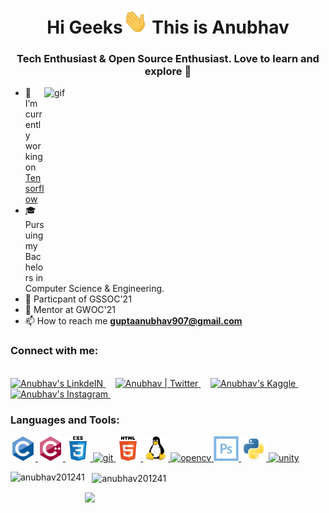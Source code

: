 <h1 align='center'> Hi Geeks<img src="https://raw.githubusercontent.com/ABSphreak/ABSphreak/master/gifs/Hi.gif"  width="40" height="40"> This is Anubhav</h1>
<h3 align="center">Tech Enthusiast & Open Source Enthusiast. Love to learn and explore 🚀</h3>

<img src="https://media.giphy.com/media/RbDKaczqWovIugyJmW/giphy.gif" width="450px" height="300px" alt=gif align="right"> 


- 🔭 I’m currently working on [Tensorflow](https://github.com/Learn-Write-Repeat/Tensorflow)
- 🎓 Pursuing my Bachelors in Computer Science & Engineering.
- 🔭 Particpant of GSSOC'21
- 🔭 Mentor at GWOC'21
- 📫 How to reach me **guptaanubhav907@gmail.com**


<h3 align="left">Connect with me:</h3>
<p align="left">
<br/>
<a href="https://www.linkedin.com/in/anubhav-gupta-09b2401b6/">
  <img alt="Anubhav's LinkdeIN" width="35px" src="https://image.flaticon.com/icons/svg/2111/2111465.svg" />
</a>&nbsp&nbsp&nbsp
<a href="https://twitter.com/Anubhav43591222">
  <img alt="Anubhav | Twitter" width="35px" src="https://image.flaticon.com/icons/svg/2111/2111703.svg" />
</a>&nbsp&nbsp&nbsp
<a href="https://www.kaggle.com/anubhav202">
  <img alt="Anubhav's Kaggle" width="35px" src="https://www.vectorlogo.zone/logos/kaggle/kaggle-icon.svg" />
</a>&nbsp&nbsp&nbsp
<a href="https://www.instagram.com/anubhav__1_2_3/">
  <img alt="Anubhav's Instagram" width="35px" src="https://image.flaticon.com/icons/svg/2111/2111421.svg" />
</a>&nbsp&nbsp&nbsp
</p>
<h3 align="left">Languages and Tools:</h3>
<p align="left"> <a href="https://www.cprogramming.com/" target="_blank"> <img src="https://raw.githubusercontent.com/devicons/devicon/master/icons/c/c-original.svg" alt="c" width="40" height="40"/> </a> <a href="https://www.w3schools.com/cpp/" target="_blank"> <img src="https://raw.githubusercontent.com/devicons/devicon/master/icons/cplusplus/cplusplus-original.svg" alt="cplusplus" width="40" height="40"/> </a> <a href="https://www.w3schools.com/css/" target="_blank"> <img src="https://raw.githubusercontent.com/devicons/devicon/master/icons/css3/css3-original-wordmark.svg" alt="css3" width="40" height="40"/> </a> <a href="https://git-scm.com/" target="_blank"> <img src="https://www.vectorlogo.zone/logos/git-scm/git-scm-icon.svg" alt="git" width="40" height="40"/> </a> <a href="https://www.w3.org/html/" target="_blank"> <img src="https://raw.githubusercontent.com/devicons/devicon/master/icons/html5/html5-original-wordmark.svg" alt="html5" width="40" height="40"/> </a> <a href="https://www.linux.org/" target="_blank"> <img src="https://raw.githubusercontent.com/devicons/devicon/master/icons/linux/linux-original.svg" alt="linux" width="40" height="40"/> </a> <a href="https://opencv.org/" target="_blank"> <img src="https://www.vectorlogo.zone/logos/opencv/opencv-icon.svg" alt="opencv" width="40" height="40"/> </a> <a href="https://www.photoshop.com/en" target="_blank"> <img src="https://raw.githubusercontent.com/devicons/devicon/master/icons/photoshop/photoshop-line.svg" alt="photoshop" width="40" height="40"/> </a> <a href="https://www.python.org" target="_blank"> <img src="https://raw.githubusercontent.com/devicons/devicon/master/icons/python/python-original.svg" alt="python" width="40" height="40"/> </a> <a href="https://unity.com/" target="_blank"> <img src="https://www.vectorlogo.zone/logos/unity3d/unity3d-icon.svg" alt="unity" width="40" height="40"/> </a> </p>


<p><img align="left" height="185px" src="https://github-readme-stats.vercel.app/api/top-langs?username=anubhav201241&show_icons=true&locale=en&layout=compact" alt="anubhav201241" /></p>

<p>&nbsp;&nbsp;&nbsp;<img align="center" width="450px" height="-600px" src="https://github-readme-stats.vercel.app/api?username=anubhav201241&show_icons=true&locale=en" alt="anubhav201241" /></p>


<img src="https://activity-graph.herokuapp.com/graph?username=anubhav201241&theme=react-dark&bg_color=00000000&color=037bfc&line=037bfc&point=00000000&area=true&hide_border=true"> <br>
